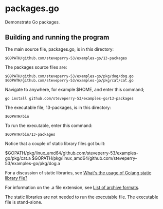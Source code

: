 # packages.go

Demonstrate Go packages.

## Building and running the program
    
The main source file, packages.go, is in this directory:

    $GOPATH/github.com/steveperry-53/examples-go/13-packages
    
The packages source files are:

    $GOPATH/github.com/steveperry-53/examples-go/pkg/dog/dog.go
    $GOPATH/github.com/steveperry-53/examples-go/pkg/cat/cat.go
    
Navigate to anywhere, for example $HOME, and enter this command;

    go install github.com/steveperry-53/examples-go/13-packages
    
The executable file, 13-packages, is in this directory:

    $GOPATH/bin
    
To run the executable, enter this command:

    $GOPATH/bin/13-packages
    
Notice that a couple of static library files got built:

  $GOPATH/pkg/linux_amd64/github.com/steveperry-53/examples-go/pkg/cat.a
  $GOPATH/pkg/linux_amd64/github.com/steveperry-53/examples-go/pkg/dog.a

For a discussion of static libraries, see
[What's the usage of Golang static library file?](http://stackoverflow.com/questions/31259023/whats-the-usage-of-golang-static-library-file)

For information on the .a file extension, see
[List of archive formats](https://en.wikipedia.org/wiki/List_of_archive_formats).

The static libraries are not needed to run the executable file. The executable file is stand-alone.
